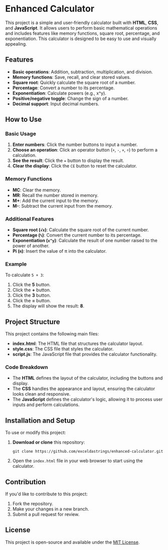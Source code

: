 # Enhanced Calculator

This project is a simple and user-friendly calculator built with **HTML**, **CSS**, and **JavaScript**. It allows users to perform basic mathematical operations and includes features like memory functions, square root, percentage, and exponentiation. This calculator is designed to be easy to use and visually appealing.

## Features

- **Basic operations**: Addition, subtraction, multiplication, and division.
- **Memory functions**: Save, recall, and clear stored values.
- **Square root**: Quickly calculate the square root of a number.
- **Percentage**: Convert a number to its percentage.
- **Exponentiation**: Calculate powers (e.g., x^y).
- **Positive/negative toggle**: Change the sign of a number.
- **Decimal support**: Input decimal numbers.

## How to Use

### Basic Usage

1. **Enter numbers**: Click the number buttons to input a number.
2. **Choose an operation**: Click an operator button (`+`, `-`, `×`, `÷`) to perform a calculation.
3. **See the result**: Click the `=` button to display the result.
4. **Clear the display**: Click the `CE` button to reset the calculator.

### Memory Functions

- **MC**: Clear the memory.
- **MR**: Recall the number stored in memory.
- **M+**: Add the current input to the memory.
- **M-**: Subtract the current input from the memory.

### Additional Features

- **Square root (`√x`)**: Calculate the square root of the current number.
- **Percentage (`%`)**: Convert the current number to its percentage.
- **Exponentiation (`x^y`)**: Calculate the result of one number raised to the power of another.
- **Pi (`π`)**: Insert the value of π into the calculator.

### Example

To calculate `5 + 3`:

1. Click the **5** button.
2. Click the **+** button.
3. Click the **3** button.
4. Click the **=** button.
5. The display will show the result: **8**.

## Project Structure

This project contains the following main files:

- **index.html**: The HTML file that structures the calculator layout.
- **style.css**: The CSS file that styles the calculator.
- **script.js**: The JavaScript file that provides the calculator functionality.

### Code Breakdown

- The **HTML** defines the layout of the calculator, including the buttons and display.
- The **CSS** handles the appearance and layout, ensuring the calculator looks clean and responsive.
- The **JavaScript** defines the calculator's logic, allowing it to process user inputs and perform calculations.

## Installation and Setup

To use or modify this project:

1. **Download or clone** this repository:
    ```
    git clone https://github.com/exceldastrings/enhanced-calculator.git
    ```

2. Open the `index.html` file in your web browser to start using the calculator.

## Contribution

If you'd like to contribute to this project:

1. Fork the repository.
2. Make your changes in a new branch.
3. Submit a pull request for review.

## License

This project is open-source and available under the [MIT License](LICENSE).
